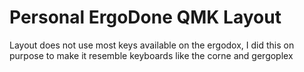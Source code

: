 # Personal ErgoDone QMK Layout
Layout does not use most keys available on the ergodox, I did this on purpose to make it resemble keyboards like the corne and gergoplex
